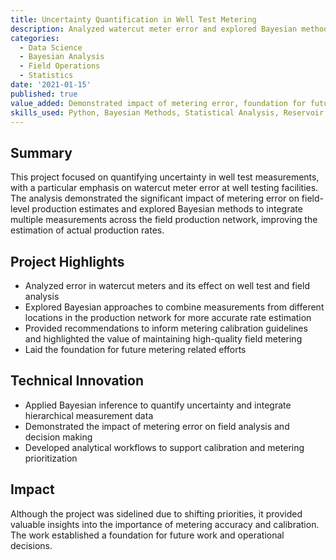 ```yaml
---
title: Uncertainty Quantification in Well Test Metering
description: Analyzed watercut meter error and explored Bayesian methods to improve production rate estimation and inform metering calibration guidelines
categories:
  - Data Science
  - Bayesian Analysis
  - Field Operations
  - Statistics
date: '2021-01-15'
published: true
value_added: Demonstrated impact of metering error, foundation for future models
skills_used: Python, Bayesian Methods, Statistical Analysis, Reservoir Engineering
---
```


## Summary

This project focused on quantifying uncertainty in well test measurements, with a particular emphasis on watercut meter error at well testing facilities. The analysis demonstrated the significant impact of metering error on field-level production estimates and explored Bayesian methods to integrate multiple measurements across the field production network, improving the estimation of actual production rates.

## Project Highlights

- Analyzed error in watercut meters and its effect on well test and field analysis
- Explored Bayesian approaches to combine measurements from different locations in the production network for more accurate rate estimation
- Provided recommendations to inform metering calibration guidelines and highlighted the value of maintaining high-quality field metering
- Laid the foundation for future metering related efforts

## Technical Innovation

- Applied Bayesian inference to quantify uncertainty and integrate hierarchical measurement data
- Demonstrated the impact of metering error on field analysis and decision making
- Developed analytical workflows to support calibration and metering prioritization

## Impact

Although the project was sidelined due to shifting priorities, it provided valuable insights into the importance of metering accuracy and calibration. The work established a foundation for future work and operational decisions.
